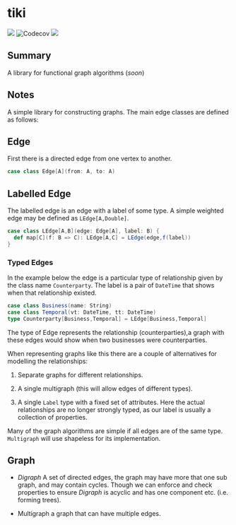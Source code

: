 # tiki
<p align="left">
<img src="https://travis-ci.org/lewismj/tiki.svg?branch=master"/>
<img src="https://codecov.io/gh/lewismj/tiki/branch/master/graph/badge.svg" alt="Codecov"/>
<a href="https://www.codacy.com/app/lewismj/tiki?utm_source=github.com&amp;utm_medium=referral&amp;utm_content=lewismj/tiki&amp;utm_campaign=Badge_Grade"><img src="https://api.codacy.com/project/badge/Grade/eb7241d325fa432c982487c412f910cb"/></a>
</p>


## Summary
A library for functional graph algorithms (_soon_)


## Notes
A simple library for constructing graphs. The main edge classes are defined as follows:

## Edge

First there is a directed edge from one vertex to another.
```scala 
case class Edge[A](from: A, to: A)
```

## Labelled Edge
The labelled edge is an edge with a label of some type.
A simple weighted edge may be defined as `LEdge[A,Double]`.

```scala
case class LEdge[A,B](edge: Edge[A], label: B) {
  def map[C](f: B => C): LEdge[A,C] = LEdge(edge,f(label))
}
```

### Typed Edges
In the example below the edge is a particular type of relationship given
by the class name `Counterparty`. The label is a pair of `DateTime`
that shows when that relationship existed.

```scala
case class Business(name: String)
case class Temporal(vt: DateTime, tt: DateTime)
type Counterparty[Business,Temporal] = LEdge[Business,Temporal]
```

The type of Edge represents the relationship (counterparties),a graph with these edges would show when two businesses were counterparties.

When representing graphs like this there are a couple of alternatives for modelling the relationships:

1. Separate graphs for different relationships.

2. A single multigraph (this will allow edges of different types).

3. A single `Label` type with a fixed set of attributes. Here the actual
   relationships are no longer strongly typed, as our label is usually
   a collection of properties.
   
Many of the graph algorithms are simple if all edges are of 
the same type. `Multigraph` will use shapeless for its implementation.

 
## Graph

- _Digraph_ 
    A set of directed edges, the graph may have more that 
    one sub graph, and may contain cycles. Though we can
    enforce and check properties to ensure _Digraph_ is
    acyclic and has one component etc. (i.e. forming trees).
    
- Multigraph a graph that can have multiple edges.
